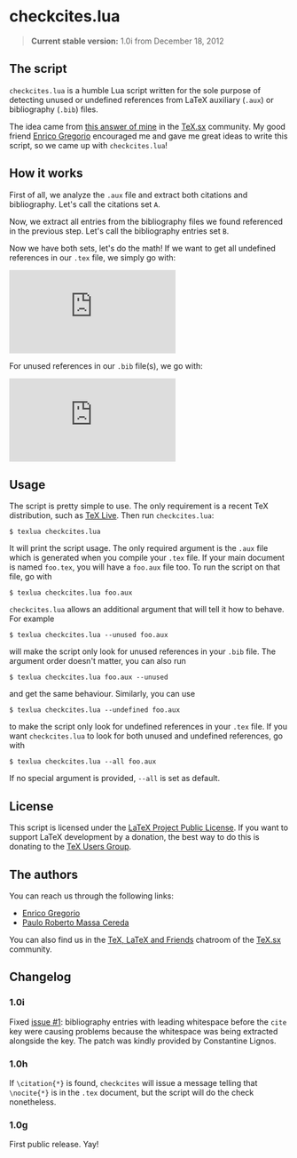 # checkcites.lua

> **Current stable version:** 1.0i from December 18, 2012

## The script

`checkcites.lua` is a humble Lua script written for the sole purpose of detecting unused or undefined references from LaTeX auxiliary (`.aux`) or bibliography (`.bib`) files.

The idea came from [this answer of mine](http://tex.stackexchange.com/a/43288/3094) in the [TeX.sx](http://tex.stackexchange.com/) community. My good friend [Enrico Gregorio](http://tex.stackexchange.com/users/4427/egreg) encouraged me and gave me great ideas to write this script, so we came up with `checkcites.lua`!

## How it works

First of all, we analyze the `.aux` file and extract both citations and bibliography. Let's call the citations set `A`.

Now, we extract all entries from the bibliography files we found referenced in the previous step. Let's call the bibliography entries set `B`.

Now we have both sets, let's do the math! If we want to get all undefined references in our `.tex` file, we simply go with:

![Undefined references](http://latex.codecogs.com/png.latex?%5CLARGE%20A%20-%20B%20%3D%20%5C%7B%20x%20%3A%20x%20%5Cin%20A%2C%20x%20%5Cnotin%20B%20%5C%7D)

For unused references in our `.bib` file(s), we go with:

![Unused references](http://latex.codecogs.com/png.latex?%5CLARGE%20B%20-%20A%20%3D%20%5C%7B%20x%20%3A%20x%20%5Cin%20B%2C%20x%20%5Cnotin%20A%20%5C%7D)

## Usage

The script is pretty simple to use. The only requirement is a recent TeX distribution, such as [TeX Live](http://www.tug.org/texlive/). Then run `checkcites.lua`:

    $ texlua checkcites.lua

It will print the script usage. The only required argument is the `.aux` file which is generated when you compile your `.tex` file. If your main document is named `foo.tex`, you will have a `foo.aux` file too. To run the script on that file, go with

    $ texlua checkcites.lua foo.aux

`checkcites.lua` allows an additional argument that will tell it how to behave. For example

    $ texlua checkcites.lua --unused foo.aux

will make the script only look for unused references in your `.bib` file. The argument order doesn't matter, you can also run

    $ texlua checkcites.lua foo.aux --unused

and get the same behaviour. Similarly, you can use

    $ texlua checkcites.lua --undefined foo.aux

to make the script only look for undefined references in your `.tex` file. If you want `checkcites.lua` to look for both unused and undefined references, go with

    $ texlua checkcites.lua --all foo.aux

If no special argument is provided, `--all` is set as default.

## License

This script is licensed under the [LaTeX Project Public License](http://www.latex-project.org/lppl/). If you want to support LaTeX development by a donation, the best way to do this is donating to the [TeX Users Group](http://www.tug.org/).

## The authors

You can reach us through the following links:

+ [Enrico Gregorio](http://profs.scienze.univr.it/~gregorio/)
+ [Paulo Roberto Massa Cereda](http://cereda.users.sourceforge.net/)

You can also find us in the [TeX, LaTeX and Friends](http://chat.stackexchange.com/rooms/41/tex-latex-and-friends) chatroom of the [TeX.sx](http://tex.stackexchange.com/) community.

## Changelog

### 1.0i

Fixed [issue #1](https://github.com/cereda/checkcites/pull/1): bibliography entries with leading whitespace before the `cite` key were causing problems because the whitespace was being extracted alongside the key. The patch was kindly provided by Constantine Lignos.

### 1.0h

If `\citation{*}` is found, `checkcites` will issue a message telling that `\nocite{*}` is in the `.tex` document, but the script will do the check nonetheless.

### 1.0g

First public release. Yay!


